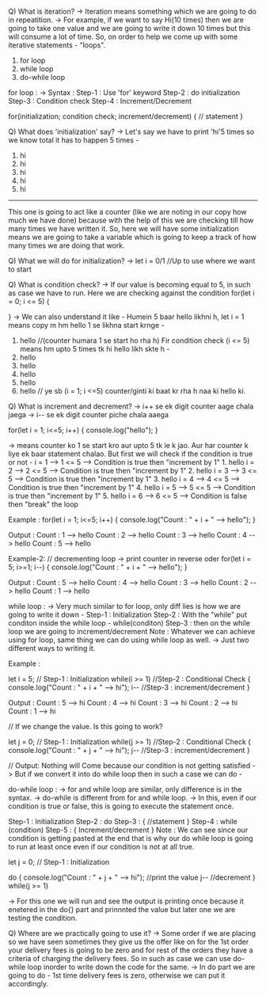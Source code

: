 Q) What is iteration?
-> Iteration means something which we are going to do in repeatition.
-> For example, if we want to say Hi(10 times) then we are going to take one value and we are going to write it down 10 times but this will consume a lot of time. So, on order to help we come up with some iterative statements - "loops".

1) for loop
2) while loop
3) do-while loop

for loop :
-> Syntax :
Step-1 : Use 'for' keyword
Step-2 : do initialization
Step-3 : Condition check
Step-4 : Increment/Decrement

for(initialization; condition check; increment/decrement)
{
    // statement
}

Q) What does 'initialization' say?
-> Let's say we have to print 'hi'5 times so we know total it has to happen 5 times -
1. hi
2. hi
3. hi
4. hi
5. hi
--------
This one is going to act like a counter (like we are noting in our copy how much we have done) because with the help of this we are checking till how many times we have written it. So, here we will have some initialization means we are going to take a variable which is going to keep a track of how many times we are doing that work.

Q) What we will do for initialization?
-> let i =  0/1     //Up to use where we want to start

Q) What is condition check?
-> If our value is becoming equal to 5, in such as case we have to run. Here we are checking against the condition 
for(let i = 0; i <= 5)
{

}
-> We can also understand it like - Humein 5 baar hello likhni h, 
let i = 1 means copy m hm hello 1 se likhna start krnge -
1. hello    //(counter humara 1 se start ho rha h)
Fir condition check (i <= 5) means hm upto 5 times tk hi hello likh skte h -
1. hello
2. hello
3. hello
4. hello
5. hello
// ye sb (i = 1; i <=5) counter/ginti ki baat kr rha h naa ki hello ki. 

Q) What is  increment and decrement?
-> i++ se ek digit counter aage chala jaega
-> i-- se ek digit counter piche chala aaega

for(let i = 1; i<=5; i++)
{
    console.log("hello");
}

-> means counter ko 1 se start kro aur upto 5 tk le k jao. Aur har counter k liye ek baar statement chalao. But first we will check if the condition is true or not -
    i = 1 --> 1 <= 5    --> Condition is true then "increment by 1"     1. hello
    i = 2 --> 2 <= 5    --> Condition is true then "increment by 1"     2. hello
    i = 3 --> 3 <= 5    --> Condition is true then "increment by 1"     3. hello
    i = 4 --> 4 <= 5    --> Condition is true then "increment by 1"     4. hello
    i = 5 --> 5 <= 5    --> Condition is true then "increment by 1"     5. hello
    i = 6 --> 6 <= 5    --> Condition is false then "break" the loop

Example :
for(let i = 1; i<=5; i++)
{
    console.log("Count : " + i + " --> hello");
}

Output :
Count : 1 --> hello
Count : 2 --> hello
Count : 3 --> hello
Count : 4 --> hello
Count : 5 --> hello


Example-2:
// decrementing loop -> print counter in reverse oder
for(let i = 5; i>=1; i--)
{
    console.log("Count : " + i + " --> hello");
}

Output :
Count : 5 --> hello
Count : 4 --> hello
Count : 3 --> hello
Count : 2 --> hello
Count : 1 --> hello


while loop :
-> Very much similar to for loop, only diff lies is how we are going to write it down -
Step-1 : Initialization
Step-2 : With the "while" put conditon inside the while loop - while(conditon)
Step-3 : then on the while loop we are going to increment/decrement
Note : Whatever we can achieve using for loop, same thing we can do using while loop as well.
-> Just two different ways to writing it.

Example :
                
let i = 5;      // Step-1 : Initialization
while(i >= 1)   //Step-2 : Conditional Check
{
    console.log("Count : " + i + " --> hi");
    i--         //Step-3 : increment/decrement
}

Output :
Count : 5 --> hi
Count : 4 --> hi
Count : 3 --> hi
Count : 2 --> hi
Count : 1 --> hi

// If we change the value. Is this going to work?
              
let j = 0;      // Step-1 : Initialization
while(j >= 1)   //Step-2 : Conditional Check
{
    console.log("Count : " + j + " --> hi");
    j--         //Step-3 : increment/decrement
}

// Output: Nothing will Come because our condition is not getting satisfied
-> But if we convert it into do while loop then in such a case we can do -

do-while loop :
-> for and while loop are similar, only difference is in the syntax.
-> do-while is different from for and while loop.
-> In this, even if our condition is true or false, this is going to execute the statement once.

Step-1 : Initialization
Step-2 : do
Step-3 : {  //statement }
Step-4 : while (condition)
Step-5 : { Increment/decrement }
Note : We can see since our condition is getting pasted at the end that is why our do while loop is going to run at least once even if our condition is not at all true.

let j = 0;      // Step-1 : Initialization

do
{
    console.log("Count : " + j + " --> hi");    //print the value
    j--                                         //decrement
}
while(j >= 1)   

-> For this one we will run and see the output is printing once because it enetered in the do{} part and prinnnted the value but later one we are testing the condition. 

Q) Where are we practically going to use it?
-> Some order if we are placing so we have seen sometimes they give us the offer like on for the 1st order your delivery fees is going to be zero and for rest of the orders they have a criteria of charging the delivery fees. So in such as case we can use do-while loop inorder to write down the code for the same.
-> In do part we are going to do - 1st time delivery fees is zero, otherwise we can put it accordingly.